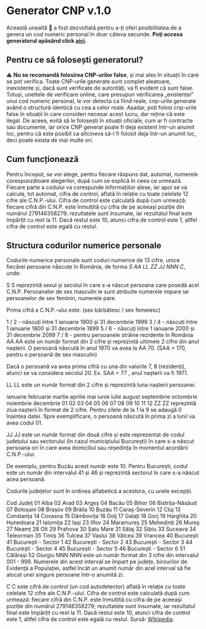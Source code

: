 # Generator CNP v.1.0
Această unealtă 🔨 a fost dezvoltată pentru a-ți oferi posibilitatea de a genera un cod numeric personal în doar câteva secunde. **Poți accesa generatorul apăsând click [aici](https://generatorcnp.github.io/).**

## Pentru ce să folosești generatorul?
⚠️ **Nu se recomandă folosirea CNP-urilor false**, și mai ales în situații în care se pot verifica. Toate CNP-urile generate sunt complet aleatoare, inexistente și, dacă sunt verificate de autorități, va fi evident că sunt false. Totuși, uneltele de verificare online, care presupun verificarea „existenței” unui cod numeric personal, le vor detecta ca fiind reale, cnp-urile generate având o structură identică cu cea a celor reale. Așadar, poți folosi cnp-urile false în situații în care consideri necesar acest lucru, dar reține că este ilegal. De aceea, evită să le folosești în situații oficiale, cum ar fi contracte sau documente, iar orice CNP generat poate fi deja existent într-un anumit loc, pentru că este posibil ca altcineva să-l fi folosit deja într-un anumit loc, deci poate exista de mai multe ori.
## Cum funcționează
Pentru început, se vor alege, pentru fiecare răspuns dat, automat, numerele corespunzătoare alegerilor, după cum se explică în ceea ce urmează. Fiecare parte a codului va corespunde informațiilor alese, iar apoi se va calcula, tot automat, cifra de control, aflată în relație cu toate celelate 12 cifre ale C.N.P.-ului. Cifra de control este calculată după cum urmează: fiecare cifră din C.N.P. este înmulțită cu cifra de pe aceeași poziție din numărul 279146358279; rezultatele sunt însumate, iar rezultatul final este împărțit cu rest la 11. Dacă restul este 10, atunci cifra de control este 1, altfel cifra de control este egală cu restul.

## Structura codurilor numerice personale
Codurile numerice personale sunt coduri numerice de 13 cifre, unice fiecărei persoane născute în România, de forma *S	AA	LL	ZZ	JJ	NNN	C*, unde:

S
S reprezintă sexul și secolul în care s-a născut persoana care posedă acel C.N.P. Persoanelor de sex masculin le sunt atribuite numerele impare iar persoanelor de sex feminin, numerele pare.

Prima cifră a C.N.P.-ului este: (sex bărbătesc / sex femeiesc)

1 / 2 - născuți între 1 ianuarie 1900 și 31 decembrie 1999
3 / 4 - născuți între 1 ianuarie 1800 și 31 decembrie 1899
5 / 6 - născuți între 1 ianuarie 2000 și 31 decembrie 2099
7 / 8 - pentru persoanele străine rezidente în România
AA
AA este un număr format din 2 cifre și reprezintă ultimele 2 cifre din anul nașterii. O persoană născută în anul 1970 va avea la AA 70. (SAA = 170, pentru o persoană de sex masculin)

Dacă o persoană va avea prima cifră cu una din valorile 7, 8 (rezidenți), atunci se va considera secolul 20. Ex. SAA = 77
, anul nașterii va fi 1971.

LL
LL este un număr format din 2 cifre și reprezintă luna nașterii persoanei.

ianuarie	februarie	martie	aprilie	mai	iunie	iulie	august	septembrie	octombrie	noiembrie	decembrie
01	02	03	04	05	06	07	08	09	10	11	12
ZZ
ZZ reprezintă ziua nașterii în format de 2 cifre. Pentru zilele de la 1 la 9 se adaugă 0 înaintea datei. Spre exemplificare, o persoană născută în prima zi a lunii va avea codul 01.

JJ
JJ este un număr format din două cifre și este reprezentat de codul județului sau sectorului (în cazul municipiului București) în care s-a născut persoana ori în care avea domiciliul sau reședința în momentul acordării C.N.P.-ului.

De exemplu, pentru Buzău acest număr este 10. Pentru București, codul este un număr din intervalul 41 și 46 și reprezintă sectorul în care s-a născut acea persoană.

Codurile județelor sunt în ordinea alfabetică a acestora, cu unele excepții.

Cod	Județ
01	Alba
02	Arad
03	Argeș
04	Bacău
05	Bihor
06	Bistrița-Năsăud
07	Botoșani
08	Brașov
09	Brăila
10	Buzău
11	Caraș-Severin
12	Cluj
13	Constanța
14	Covasna
15	Dâmbovița
16	Dolj
17	Galați
18	Gorj
19	Harghita
20	Hunedoara
21	Ialomița
22	Iași
23	Ilfov
24	Maramureș
25	Mehedinți
26	Mureș
27	Neamț
28	Olt
29	Prahova
30	Satu Mare
31	Sălaj
32	Sibiu
33	Suceava
34	Teleorman
35	Timiș
36	Tulcea
37	Vaslui
38	Vâlcea
39	Vrancea
40	București
41	București - Sector 1
42	București - Sector 2
43	București - Sector 3
44	București - Sector 4
45	București - Sector 5
46	București - Sector 6
51	Călărași
52	Giurgiu
NNN
NNN este un număr format din 3 cifre din intervalul 001 - 999. Numerele din acest interval se împart pe județe, birourilor de Evidență a Populației, astfel încât un anumit număr din acel interval să fie alocat unei singure persoane într-o anumită zi.

C
C este cifră de control (un cod autodetector) aflată în relație cu toate celelate 12 cifre ale C.N.P.-ului. Cifra de control este calculată după cum urmează: fiecare cifră din C.N.P. este înmulțită cu cifra de pe aceeași poziție din numărul 279146358279; rezultatele sunt însumate, iar rezultatul final este împărțit cu rest la 11. Dacă restul este 10, atunci cifra de control este 1, altfel cifra de control este egală cu restul. Sursă: [Wikipedia](https://ro.wikipedia.org/wiki/Cod_numeric_personal).
